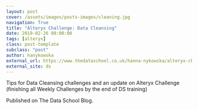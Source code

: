 ```yaml
---
layout: post
cover: /assets/images/posts-images/cleaning.jpg
navigation: True
title: "Alteryx Challenge: Data Cleansing"
date: 2019-02-26 00:00:00
tags: [alteryx]
class: post-template
subclass: "post"
author: hanykowska
external_url: https://www.thedataschool.co.uk/hanna-nykowska/alteryx-challenge-data-cleansing/
external_site: ds
---
```


Tips for Data Cleansing challenges and an update on Alteryx Challenge (finishing all Weekly Challenges by the end of DS training)

Published on The Data School Blog.
